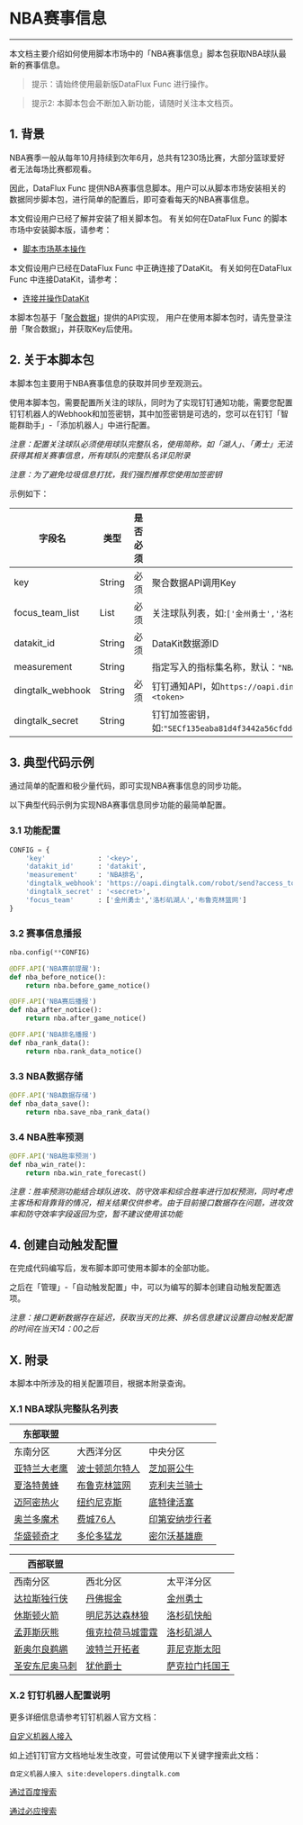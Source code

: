 # NBA赛事信息
---


本文档主要介绍如何使用脚本市场中的「NBA赛事信息」脚本包获取NBA球队最新的赛事信息。

> 提示：请始终使用最新版DataFlux Func 进行操作。

> 提示2: 本脚本包会不断加入新功能，请随时关注本文档页。

## 1. 背景

NBA赛季一般从每年10月持续到次年6月，总共有1230场比赛，大部分篮球爱好者无法每场比赛都观看。

因此，DataFlux Func 提供NBA赛事信息脚本。用户可以从脚本市场安装相关的数据同步脚本包，进行简单的配置后，即可查看每天的NBA赛事信息。

本文假设用户已经了解并安装了相关脚本包。
有关如何在DataFlux Func 的脚本市场中安装脚本版，请参考：

- [脚本市场基本操作](/dataflux-func/script-market-basic-usage)

本文假设用户已经在DataFlux Func 中正确连接了DataKit。
有关如何在DataFlux Func 中连接DataKit，请参考：

- [连接并操作DataKit](/dataflux-func/connect-to-datakit)

本脚本包基于「[聚合数据](https://www.juhe.cn/)」提供的API实现，
用户在使用本脚本包时，请先登录注册「聚合数据」，并获取Key后使用。

## 2. 关于本脚本包

本脚本包主要用于NBA赛事信息的获取并同步至观测云。

使用本脚本包，需要配置所关注的球队，同时为了实现钉钉通知功能，需要您配置钉钉机器人的Webhook和加签密钥，其中加签密钥是可选的，您可以在钉钉「智能群助手」-「添加机器人」中进行配置。

*注意：配置关注球队必须使用球队完整队名，使用简称，如「湖人」、「勇士」无法获得其相关赛事信息，所有球队的完整队名详见附录*

*注意：为了避免垃圾信息打扰，我们强烈推荐您使用加签密钥*

示例如下：

| 字段名           | 类型   | 是否必须 | 说明                                                                                     |
| ---------------- | ------ | -------- | ---------------------------------------------------------------------------------------- |
| key              | String | 必须     | 聚合数据API调用Key                                                                       |
| focus_team_list  | List   | 必须     | 关注球队列表，如:`['金州勇士','洛杉矶湖人','布鲁克林篮网']`                              |
| datakit_id       | String | 必须     | DataKit数据源ID                                                                          |
| measurement      | String |          | 指定写入的指标集名称，默认：`"NBA排名"`                                                  |
| dingtalk_webhook | String | 必须     | 钉钉通知API，如`https://oapi.dingtalk.com/robot/send?access_token=<token>`               |
| dingtalk_secret  | String |          | 钉钉加签密钥，如:`"SECf135eaba81d4f3442a56cfdde4e23f10cdb49fe1ee5e612b56a8ecaf13d6238b"` |

## 3. 典型代码示例

通过简单的配置和极少量代码，即可实现NBA赛事信息的同步功能。

以下典型代码示例为实现NBA赛事信息同步功能的最简单配置。

### 3.1 功能配置

```python
CONFIG = {
    'key'             : '<key>',
    'datakit_id'      : 'datakit',
    'measurement'     : 'NBA排名',
    'dingtalk_webhook': 'https://oapi.dingtalk.com/robot/send?access_token=<token>',
    'dingtalk_secret' : '<secret>',
    'focus_team'      : ['金州勇士','洛杉矶湖人','布鲁克林篮网']
}
```

### 3.2 赛事信息播报

```python
nba.config(**CONFIG)

@DFF.API('NBA赛前提醒'):
def nba_before_notice():
    return nba.before_game_notice()

@DFF.API('NBA赛后播报')
def nba_after_notice():
    return nba.after_game_notice()

@DFF.API('NBA排名播报')
def nba_rank_data():
    return nba.rank_data_notice()
```

### 3.3 NBA数据存储

```python
@DFF.API('NBA数据存储')
def nba_data_save():
    return nba.save_nba_rank_data()
```

### 3.4 NBA胜率预测

```python
@DFF.API('NBA胜率预测')
def nba_win_rate():
    return nba.win_rate_forecast()
```

*注意：胜率预测功能结合球队进攻、防守效率和综合胜率进行加权预测，同时考虑主客场和背靠背的情况，相关结果仅供参考。由于目前接口数据存在问题，进攻效率和防守效率字段返回为空，暂不建议使用该功能*

## 4. 创建自动触发配置

在完成代码编写后，发布脚本即可使用本脚本的全部功能。

之后在「管理」-「自动触发配置」中，可以为编写的脚本创建自动触发配置选项。

*注意：接口更新数据存在延迟，获取当天的比赛、排名信息建议设置自动触发配置的时间在当天14：00之后*

## X. 附录

本脚本中所涉及的相关配置项目，根据本附录查询。

### X.1 NBA球队完整队名列表

| 东部联盟                                             |                                                          |                                                          |
| ---------------------------------------------------- | -------------------------------------------------------- | -------------------------------------------------------- |
| 东南分区                                             | 大西洋分区                                               | 中央分区                                                 |
| [亚特兰大老鹰](https://china.nba.com/teams/#!/hawks) | [波士顿凯尔特人](https://china.nba.com/teams/#!/celtics) | [芝加哥公牛](https://china.nba.com/teams/#!/bulls)       |
| [夏洛特黄蜂](https://china.nba.com/teams/#!/hornets) | [布鲁克林篮网](https://china.nba.com/teams/#!/nets)      | [克利夫兰骑士](https://china.nba.com/teams/#!/cavaliers) |
| [迈阿密热火](https://china.nba.com/teams/#!/heat)    | [纽约尼克斯](https://china.nba.com/teams/#!/knicks)      | [底特律活塞](https://china.nba.com/teams/#!/pistons)     |
| [奥兰多魔术](https://china.nba.com/teams/#!/magic)   | [费城76人](https://china.nba.com/teams/#!/sixers)        | [印第安纳步行者](https://china.nba.com/teams/#!/pacers)  |
| [华盛顿奇才](https://china.nba.com/teams/#!/wizards) | [多伦多猛龙](https://china.nba.com/teams/#!/raptors)     | [密尔沃基雄鹿](https://china.nba.com/teams/#!/bucks)     |

| 西部联盟                                                 |                                                               |                                                        |
| -------------------------------------------------------- | ------------------------------------------------------------- | ------------------------------------------------------ |
| 西南分区                                                 | 西北分区                                                      | 太平洋分区                                             |
| [达拉斯独行侠](https://china.nba.com/teams/#!/mavericks) | [丹佛掘金](https://china.nba.com/teams/#!/nuggets)            | [金州勇士](https://china.nba.com/teams/#!/warriors)    |
| [休斯顿火箭](https://china.nba.com/teams/#!/rockets)     | [明尼苏达森林狼](https://china.nba.com/teams/#!/timberwolves) | [洛杉矶快船](https://china.nba.com/teams/#!/clippers)  |
| [孟菲斯灰熊](https://china.nba.com/teams/#!/grizzlies)   | [俄克拉荷马城雷霆](https://china.nba.com/teams/#!/thunder)    | [洛杉矶湖人](https://china.nba.com/teams/#!/lakers)    |
| [新奥尔良鹈鹕](https://china.nba.com/teams/#!/pelicans)  | [波特兰开拓者](https://china.nba.com/teams/#!/blazers)        | [菲尼克斯太阳](https://china.nba.com/teams/#!/suns)    |
| [圣安东尼奥马刺](https://china.nba.com/teams/#!/spurs)   | [犹他爵士](https://china.nba.com/teams/#!/jazz)               | [萨克拉门托国王](https://china.nba.com/teams/#!/kings) |

### X.2 钉钉机器人配置说明

更多详细信息请参考钉钉机器人官方文档：

[自定义机器人接入](https://developers.dingtalk.com/document/robots/custom-robot-access?spm=ding_open_doc.document.0.0.7f875e59w0VKrH#topic-2026027)

如上述钉钉官方文档地址发生改变，可尝试使用以下关键字搜索此文档：

```
自定义机器人接入 site:developers.dingtalk.com
```

[通过百度搜索](https://www.baidu.com/s?wd=%E8%87%AA%E5%AE%9A%E4%B9%89%E6%9C%BA%E5%99%A8%E4%BA%BA%E6%8E%A5%E5%85%A5%20site:developers.dingtalk.com)

[通过必应搜索](https://cn.bing.com/search?q=%E8%87%AA%E5%AE%9A%E4%B9%89%E6%9C%BA%E5%99%A8%E4%BA%BA%E6%8E%A5%E5%85%A5%20site:developers.dingtalk.com)
